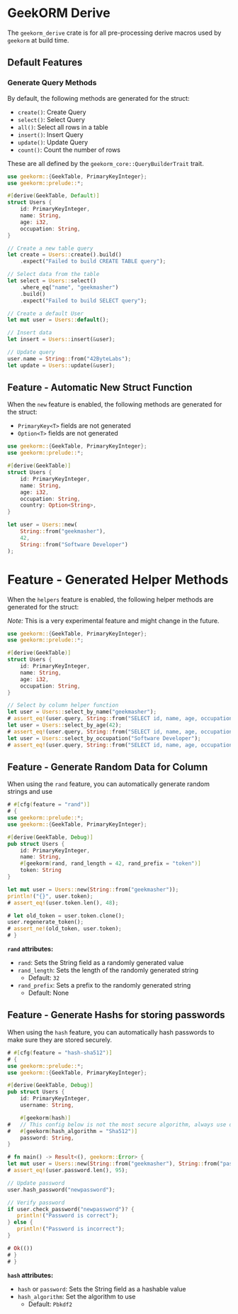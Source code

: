 # GeekORM Derive

The `geekorm_derive` crate is for all pre-processing derive macros used by `geekorm` at build time.

## Default Features

### Generate Query Methods

By default, the following methods are generated for the struct:

- `create()`: Create Query
- `select()`: Select Query
- `all()`: Select all rows in a table
- `insert()`: Insert Query 
- `update()`: Update Query
- `count()`: Count the number of rows

These are all defined by the `geekorm_core::QueryBuilderTrait` trait.

```rust
use geekorm::{GeekTable, PrimaryKeyInteger};
use geekorm::prelude::*;

#[derive(GeekTable, Default)]
struct Users {
    id: PrimaryKeyInteger,
    name: String,
    age: i32,
    occupation: String,
}

// Create a new table query
let create = Users::create().build()
    .expect("Failed to build CREATE TABLE query");

// Select data from the table
let select = Users::select()
    .where_eq("name", "geekmasher")
    .build()
    .expect("Failed to build SELECT query");

// Create a default User
let mut user = Users::default();

// Insert data 
let insert = Users::insert(&user);

// Update query
user.name = String::from("42ByteLabs");
let update = Users::update(&user);
```

## Feature - Automatic New Struct Function

When the `new` feature is enabled, the following methods are generated for the struct:

- `PrimaryKey<T>` fields are not generated
- `Option<T>` fields are not generated

```rust
use geekorm::{GeekTable, PrimaryKeyInteger};
use geekorm::prelude::*;

#[derive(GeekTable)]
struct Users {
    id: PrimaryKeyInteger,
    name: String,
    age: i32,
    occupation: String,
    country: Option<String>,
}

let user = Users::new(
    String::from("geekmasher"),
    42,
    String::from("Software Developer")
);
```

# Feature - Generated Helper Methods

When the `helpers` feature is enabled, the following helper methods are generated for the struct:

_Note:_ This is a very experimental feature and might change in the future.

```rust
use geekorm::{GeekTable, PrimaryKeyInteger};
use geekorm::prelude::*;

#[derive(GeekTable)]
struct Users {
    id: PrimaryKeyInteger,
    name: String,
    age: i32,
    occupation: String,
}

// Select by column helper function
let user = Users::select_by_name("geekmasher");
# assert_eq!(user.query, String::from("SELECT id, name, age, occupation FROM Users WHERE name = ?;"));
let user = Users::select_by_age(42);
# assert_eq!(user.query, String::from("SELECT id, name, age, occupation FROM Users WHERE age = ?;"));
let user = Users::select_by_occupation("Software Developer");
# assert_eq!(user.query, String::from("SELECT id, name, age, occupation FROM Users WHERE occupation = ?;"));
```

## Feature - Generate Random Data for Column

When using the `rand` feature, you can automatically generate random strings and use 

```rust
# #[cfg(feature = "rand")]
# {
use geekorm::prelude::*;
use geekorm::{GeekTable, PrimaryKeyInteger};

#[derive(GeekTable, Debug)]
pub struct Users {
    id: PrimaryKeyInteger,
    name: String,
    #[geekorm(rand, rand_length = 42, rand_prefix = "token")]
    token: String
}

let mut user = Users::new(String::from("geekmasher"));
println!("{}", user.token);
# assert_eq!(user.token.len(), 48);

# let old_token = user.token.clone();
user.regenerate_token();
# assert_ne!(old_token, user.token);
# }
```

**`rand` attributes:**

- `rand`: Sets the String field as a randomly generated value
- `rand_length`: Sets the length of the randomly generated string
    - Default: `32`
- `rand_prefix`: Sets a prefix to the randomly generated string  
    - Default: None

## Feature - Generate Hashs for storing passwords

When using the `hash` feature, you can automatically hash passwords to make sure they are stored securely.

```rust
# #[cfg(feature = "hash-sha512")]
# {
use geekorm::prelude::*;
use geekorm::{GeekTable, PrimaryKeyInteger};

#[derive(GeekTable, Debug)]
pub struct Users {
    id: PrimaryKeyInteger,
    username: String,

    #[geekorm(hash)]
#   // This config below is not the most secure algorithm, always use default ;) 
#   #[geekorm(hash_algorithm = "Sha512")]
    password: String,
}

# fn main() -> Result<(), geekorm::Error> {
let mut user = Users::new(String::from("geekmasher"), String::from("password"));
# assert_eq!(user.password.len(), 95);

// Update password
user.hash_password("newpassword");

// Verify password
if user.check_password("newpassword")? {
   println!("Password is correct");
} else {
   println!("Password is incorrect");
}

# Ok(())
# }
# }
```

**`hash` attributes:**

- `hash` or `password`: Sets the String field as a hashable value
- `hash_algorithm`: Set the algorithm to use
    - Default: `Pbkdf2`

